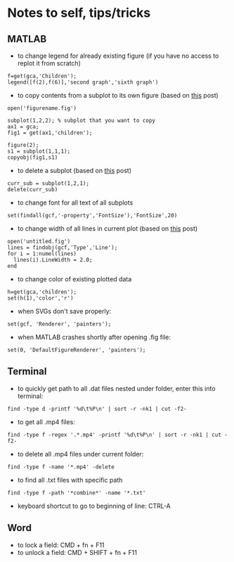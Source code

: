 # Notes to self, tips/tricks

## MATLAB
- to change legend for already existing figure (if you have no access to replot it from scratch)
```
f=get(gca,'Children');
legend([f(2),f(6)],'second graph','sixth graph')
```
- to copy contents from a subplot to its own figure (based on [this](https://www.mathworks.com/matlabcentral/answers/101806-how-can-i-insert-my-matlab-figure-fig-files-into-multiple-subplots) post)
```
open('figurename.fig')

subplot(1,2,2); % subplot that you want to copy
ax1 = gca;
fig1 = get(ax1,'children');

figure(2);
s1 = subplot(1,1,1);
copyobj(fig1,s1)
```
- to delete a subplot (based on [this](https://www.mathworks.com/matlabcentral/answers/213341-is-it-possible-to-delete-subplots) post)
```
curr_sub = subplot(1,2,1);
delete(curr_sub)
```
- to change font for all text of all subplots

`set(findall(gcf,'-property','FontSize'),'FontSize',20)`

- to change width of all lines in current plot (based on [this](https://www.mathworks.com/matlabcentral/answers/217993-how-can-i-change-linewidth-of-all-lines-in-a-printed-figure-from-simulink) post)

```
open('untitled.fig')
lines = findobj(gcf,'Type','Line');
for i = 1:numel(lines)
  lines(i).LineWidth = 2.0;
end
```

- to change color of existing plotted data

```
h=get(gca,'children');
set(h(1),'color','r')
```

- when SVGs don't save properly:

` set(gcf, 'Renderer', 'painters'); `

- when MATLAB crashes shortly after opening .fig file:

` set(0, 'DefaultFigureRenderer', 'painters'); `

## Terminal

- to quickly get path to all .dat files nested under folder, enter this into terminal:

`find -type d -printf '%d\t%P\n' | sort -r -nk1 | cut -f2-`

- to get all .mp4 files:

`find -type f -regex '.*.mp4' -printf '%d\t%P\n' | sort -r -nk1 | cut -f2-`

- to delete all .mp4 files under current folder:

`find -type f -name '*.mp4' -delete`

- to find all .txt files with specific path

`find -type f -path '*combine*' -name '*.txt'`

- keyboard shortcut to go to beginning of line: CTRL-A


## Word

- to lock a field: CMD + fn + F11
- to unlock a field: CMD + SHIFT + fn + F11
